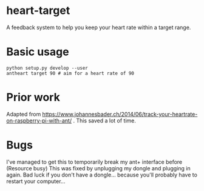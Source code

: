 # heart-target

A feedback system to help you keep your heart rate within a target range.

# Basic usage

```
python setup.py develop --user
antheart target 90 # aim for a heart rate of 90
```

# Prior work

Adapted from https://www.johannesbader.ch/2014/06/track-your-heartrate-on-raspberry-pi-with-ant/ . This saved a lot of time.

# Bugs

I've managed to get this to temporarily break my ant+ interface before (Resource busy)
This was fixed by unplugging my dongle and plugging in again. Bad luck if you don't have a dongle... 
because you'll probably have to restart your computer...
